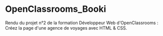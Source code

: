 # OpenClassrooms_Booki

Rendu du projet n°2 de la formation Développeur Web d'OpenClassrooms : Créez la page d'une agence de voyages avec HTML &amp; CSS.
